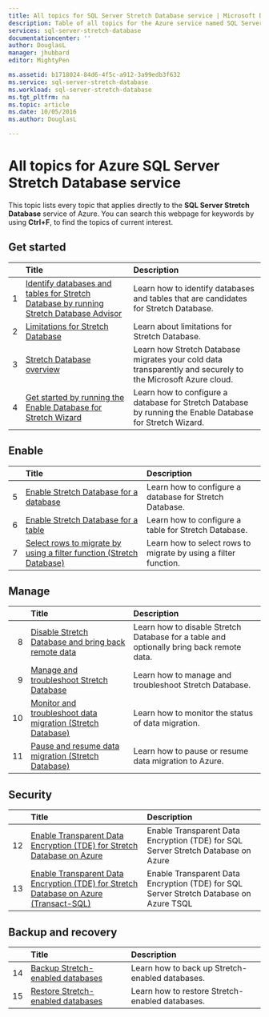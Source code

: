```yaml
---
title: All topics for SQL Server Stretch Database service | Microsoft Docs
description: Table of all topics for the Azure service named SQL Server Stretch Database that exist on https://azure.microsoft.com/documentation/articles/, Title and description.
services: sql-server-stretch-database
documentationcenter: ''
author: DouglasL
manager: jhubbard
editor: MightyPen

ms.assetid: b1718024-84d6-4f5c-a912-3a99edb3f632
ms.service: sql-server-stretch-database
ms.workload: sql-server-stretch-database
ms.tgt_pltfrm: na
ms.topic: article
ms.date: 10/05/2016
ms.author: DouglasL

---
```

# All topics for Azure SQL Server Stretch Database service
This topic lists every topic that applies directly to the **SQL Server Stretch Database** service of Azure. You can search this webpage for keywords by using **Ctrl+F**, to find the topics of current interest.

## Get started
| &nbsp; | Title | Description |
| ---:|:--- |:--- |
| 1 |[Identify databases and tables for Stretch Database by running Stretch Database Advisor](sql-server-stretch-database-identify-databases.md) |Learn how to identify databases and tables that are candidates for Stretch Database. |
| 2 |[Limitations for Stretch Database](sql-server-stretch-database-limitations.md) |Learn about limitations for Stretch Database. |
| 3 |[Stretch Database overview](sql-server-stretch-database-overview.md) |Learn how Stretch Database migrates your cold data transparently and securely to the Microsoft Azure cloud. |
| 4 |[Get started by running the Enable Database for Stretch Wizard](sql-server-stretch-database-wizard.md) |Learn how to configure a database for Stretch Database by running the Enable Database for Stretch Wizard. |

## Enable
| &nbsp; | Title | Description |
| ---:|:--- |:--- |
| 5 |[Enable Stretch Database for a database](sql-server-stretch-database-enable-database.md) |Learn how to configure a database for Stretch Database. |
| 6 |[Enable Stretch Database for a table](sql-server-stretch-database-enable-table.md) |Learn how to configure a table for Stretch Database. |
| 7 |[Select rows to migrate by using a filter function (Stretch Database)](sql-server-stretch-database-predicate-function.md) |Learn how to select rows to migrate by using a filter function. |

## Manage
| &nbsp; | Title | Description |
| ---:|:--- |:--- |
| 8 |[Disable Stretch Database and bring back remote data](sql-server-stretch-database-disable.md) |Learn how to disable Stretch Database for a table and optionally bring back remote data. |
| 9 |[Manage and troubleshoot Stretch Database](sql-server-stretch-database-manage.md) |Learn how to manage and troubleshoot Stretch Database. |
| 10 |[Monitor and troubleshoot data migration (Stretch Database)](sql-server-stretch-database-monitor.md) |Learn how to monitor the status of data migration. |
| 11 |[Pause and resume data migration (Stretch Database)](sql-server-stretch-database-pause.md) |Learn how to pause or resume data migration to Azure. |

## Security
| &nbsp; | Title | Description |
| ---:|:--- |:--- |
| 12 |[Enable Transparent Data Encryption (TDE) for Stretch Database on Azure](sql-server-stretch-database-encryption-tde.md) |Enable Transparent Data Encryption (TDE) for SQL Server Stretch Database on Azure |
| 13 |[Enable Transparent Data Encryption (TDE) for Stretch Database on Azure (Transact-SQL)](sql-server-stretch-database-tde-tsql.md) |Enable Transparent Data Encryption (TDE) for SQL Server Stretch Database on Azure TSQL |

## Backup and recovery
| &nbsp; | Title | Description |
| ---:|:--- |:--- |
| 14 |[Backup Stretch-enabled databases](sql-server-stretch-database-backup.md) |Learn how to back up Stretch\-enabled databases. |
| 15 |[Restore Stretch-enabled databases](sql-server-stretch-database-restore.md) |Learn how to restore Stretch\-enabled databases. |

